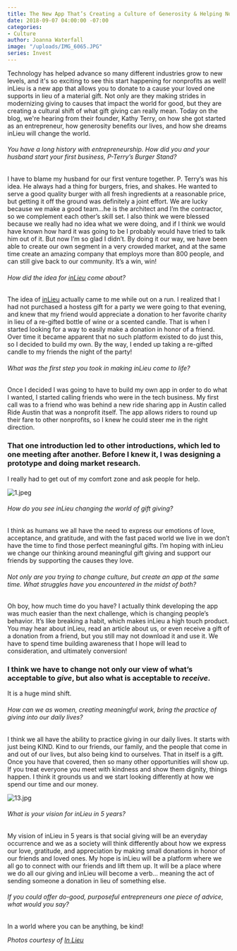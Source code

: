 ```yaml
---
title: The New App That’s Creating a Culture of Generosity & Helping Nonprofits Thrive
date: 2018-09-07 04:00:00 -07:00
categories:
- Culture
author: Joanna Waterfall
image: "/uploads/IMG_6065.JPG"
series: Invest
---
```


Technology has helped advance so many different industries grow to new levels, and it's so exciting to see this start happening for nonprofits as well! inLieu is a new app that allows you to donate to a cause your loved one supports in lieu of a material gift. Not only are they making strides in modernizing giving to causes that impact the world for good, but they are creating a cultural shift of what gift giving can really mean. Today on the blog, we're hearing from their founder, Kathy Terry, on how she got started as an entrepreneur, how generosity benefits our lives, and how she dreams inLieu will change the world.

###### You have a long history with entrepreneurship. How did you and your husband start your first business, P-Terry’s Burger Stand?

I have to blame my husband for our first venture together. P. Terry’s was his idea. He always had a thing for burgers, fries, and shakes. He wanted to serve a good quality burger with all fresh ingredients at a reasonable price, but getting it off the ground was definitely a joint effort. We are lucky because we make a good team…he is the architect and I’m the contractor, so we complement each other’s skill set. I also think we were blessed because we really had no idea what we were doing, and if I think we would have known how hard it was going to be I probably would have tried to talk him out of it. But now I’m so glad I didn’t. By doing it our way, we have been able to create our own segment in a very crowded market, and at the same time create an amazing company that employs more than 800 people, and can still give back to our community. It’s a win, win!

###### How did the idea for [inLieu](https://www.inlieu.com/) come about?

The idea of [inLieu](https://www.inlieu.com/) actually came to me while out on a run. I realized that I had not purchased a hostess gift for a party we were going to that evening, and knew that my friend would appreciate a donation to her favorite charity in lieu of a re-gifted bottle of wine or a scented candle. That is when I started looking for a way to easily make a donation in honor of a friend. Over time it became apparent that no such platform existed to do just this, so I decided to build my own. By the way, I ended up taking a re-gifted candle to my friends the night of the party!

###### What was the first step you took in making inLieu come to life?

Once I decided I was going to have to build my own app in order to do what I wanted, I started calling friends who were in the tech business. My first call was to a friend who was behind a new ride sharing app in Austin called Ride Austin that was a nonprofit itself. The app allows riders to round up their fare to other nonprofits, so I knew he could steer me in the right direction.   

### That one introduction led to other introductions, which led to one meeting after another. Before I knew it, I was designing a prototype and doing market research. 

I really had to get out of my comfort zone and ask people for help.

![1.jpeg](/uploads/1.jpeg)

###### How do you see inLieu changing the world of gift giving?

I think as humans we all have the need to express our emotions of love, acceptance, and gratitude, and with the fast paced world we live in we don’t have the time to find those perfect meaningful gifts. I’m hoping with inLieu we change our thinking around meaningful gift giving and support our friends by supporting the causes they love.

###### Not only are you trying to change culture, but create an app at the same time. What struggles have you encountered in the midst of both? 

Oh boy, how much time do you have? I actually think developing the app was much easier than the next challenge, which is changing people’s behavior. It’s like breaking a habit, which makes inLieu a high touch product. You may hear about inLieu, read an article about us, or even receive a gift of a donation from a friend, but you still may not download it and use it. We have to spend time building awareness that I hope will lead to consideration, and ultimately conversion! 

### I think we have to change not only our view of what’s acceptable to _give_, but also what is acceptable to _receive_.  

It is a huge mind shift.  

###### How can we as women, creating meaningful work, bring the practice of giving into our daily lives?

I think we all have the ability to practice giving in our daily lives. It starts with just being KIND. Kind to our friends, our family, and the people that come in and out of our lives, but also being kind to ourselves. That in itself is a gift. Once you have that covered, then so many other opportunities will show up. If you treat everyone you meet with kindness and show them dignity, things happen. I think it grounds us and we start looking differently at how we spend our time and our money.  

![13.jpg](/uploads/13.jpg)

###### What is your vision for inLieu in 5 years?

My vision of inLieu in 5 years is that social giving will be an everyday occurrence and we as a society will think differently about how we express our love, gratitude, and appreciation by making small donations in honor of our friends and loved ones. My hope is inLieu will be a platform where we all go to connect with our friends and lift them up. It will be a place where we do all our giving and inLieu will become a verb… meaning the act of sending someone a donation in lieu of something else.  

###### If you could offer do-good, purposeful entrepreneurs one piece of advice, what would you say?

In a world where you can be anything, be kind!

_Photos courtesy of [In Lieu](https://www.inlieu.com/)_